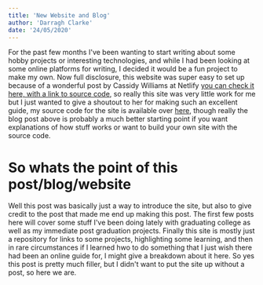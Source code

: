 ```yaml
---
title: 'New Website and Blog'
author: 'Darragh Clarke'
date: '24/05/2020'
---
```


For the past few months I've been wanting to start writing about some hobby projects or interesting technologies, and while I had been looking at some online platforms for writing, I decided it would be a fun project to make my own.
Now full disclosure, this website was super easy to set up because of a wonderful post by Cassidy Williams at Netlify [you can check it here, with a link to source code](https://www.netlify.com/blog/2020/05/04/building-a-markdown-blog-with-next-9.3-and-netlify/), 
so really this site was very little work for me but I just wanted to give a shoutout to her for making such an excellent guide, my source code for the site is available over [here](https://github.com/DarraghClarke/darraghclarke.github.io),
though really the blog post above is probably a much better starting point if you want explanations of how stuff works or want to build your own site with the source code.
# So whats the point of this post/blog/website
Well this post was basically just a way to introduce the site, but also to give credit to the post that made me end up making this post.
The first few posts here will cover some stuff I've been doing lately with graduating college as well as my immediate post graduation projects.
Finally this site is mostly just a repository for links to some projects, highlighting some learning, and then in rare circumstances if I learned hwo to do something that I just wish there had been an online guide for, I might give a breakdown about it here.
So yes this post is pretty much filler, but I didn't want to put the site up without a post, so here we are.